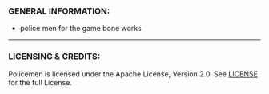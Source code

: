 ### GENERAL INFORMATION:

- police men for the game bone works

---

### LICENSING & CREDITS:

Policemen is licensed under the Apache License, Version 2.0. See [LICENSE](https://github.com/LavaGang/TestMod/blob/master/LICENSE.md) for the full License.
